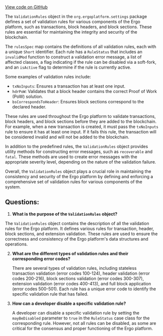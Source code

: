 [View code on GitHub](https://github.com/ergoplatform/ergo/src/main/scala/org/ergoplatform/settings/ValidationRules.scala)

The `ValidationRules` object in the `org.ergoplatform.settings` package defines a set of validation rules for various components of the Ergo platform, such as transactions, block headers, and block sections. These rules are essential for maintaining the integrity and security of the blockchain.

The `rulesSpec` map contains the definitions of all validation rules, each with a unique `Short` identifier. Each rule has a `RuleStatus` that includes an `invalidMod` function to construct a validation error message, a list of affected classes, a flag indicating if the rule can be disabled via a soft-fork, and an `isActive` flag to determine if the rule is currently active.

Some examples of validation rules include:

- `txNoInputs`: Ensures a transaction has at least one input.
- `hdrPoW`: Validates that a block header contains the correct Proof of Work (PoW) solution.
- `bsCorrespondsToHeader`: Ensures block sections correspond to the declared header.

These rules are used throughout the Ergo platform to validate transactions, block headers, and block sections before they are added to the blockchain. For example, when a new transaction is created, it must pass the `txNoInputs` rule to ensure it has at least one input. If it fails this rule, the transaction will be considered invalid and will not be added to the blockchain.

In addition to the predefined rules, the `ValidationRules` object provides utility methods for constructing error messages, such as `recoverable` and `fatal`. These methods are used to create error messages with the appropriate severity level, depending on the nature of the validation failure.

Overall, the `ValidationRules` object plays a crucial role in maintaining the consistency and security of the Ergo platform by defining and enforcing a comprehensive set of validation rules for various components of the system.
## Questions: 
 1. **What is the purpose of the `ValidationRules` object?**

   The `ValidationRules` object contains the description of all the validation rules for the Ergo platform. It defines various rules for transaction, header, block sections, and extension validation. These rules are used to ensure the correctness and consistency of the Ergo platform's data structures and operations.

2. **What are the different types of validation rules and their corresponding error codes?**

   There are several types of validation rules, including stateless transaction validation (error codes 100-124), header validation (error codes 200-216), block sections validation (error codes 300-307), extension validation (error codes 400-413), and full block application (error codes 500-501). Each rule has a unique error code to identify the specific validation rule that has failed.

3. **How can a developer disable a specific validation rule?**

   A developer can disable a specific validation rule by setting the `mayBeDisabled` parameter to `true` in the `RuleStatus` case class for the corresponding rule. However, not all rules can be disabled, as some are critical for the consensus and proper functioning of the Ergo platform.